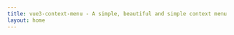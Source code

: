 ```yaml
---
title: vue3-context-menu - A simple, beautiful and simple context menu component made by Vue3
layout: home
---
```


<Index />

<script setup>
import Index from './index.vue'
</script>